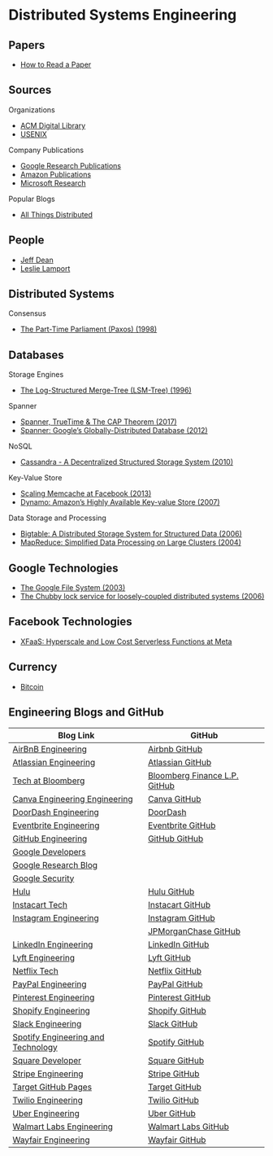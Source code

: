 # Distributed Systems Engineering

## Papers

* [How to Read a Paper](http://ccr.sigcomm.org/online/files/p83-keshavA.pdf)

## Sources

Organizations
* [ACM Digital Library](https://dl.acm.org)
* [USENIX](https://www.usenix.org)

Company Publications
* [Google Research Publications](https://research.google/pubs/)
* [Amazon Publications](https://www.amazon.science/publications)
* [Microsoft Research](https://www.microsoft.com/en-us/research/)

Popular Blogs
* [All Things Distributed](https://www.allthingsdistributed.com)

## People

* [Jeff Dean](https://scholar.google.com/citations?user=NMS69lQAAAAJ&hl=en)
* [Leslie Lamport](https://lamport.azurewebsites.net/pubs/pubs.html)
  
## Distributed Systems

Consensus
* [The Part-Time Parliament (Paxos) (1998)](https://lamport.azurewebsites.net/pubs/lamport-paxos.pdf)

## Databases

Storage Engines
* [The Log-Structured Merge-Tree (LSM-Tree) (1996)](https://www.cs.umb.edu/~poneil/lsmtree.pdf)

Spanner
* [Spanner, TrueTime & The CAP Theorem (2017)](https://storage.googleapis.com/pub-tools-public-publication-data/pdf/45855.pdf)
* [Spanner: Google’s Globally-Distributed Database (2012)](https://static.googleusercontent.com/media/research.google.com/en//archive/spanner-osdi2012.pdf)

NoSQL
* [Cassandra - A Decentralized Structured Storage System (2010)](https://www.cs.cornell.edu/projects/ladis2009/papers/lakshman-ladis2009.pdf)

Key-Value Store
* [Scaling Memcache at Facebook (2013)](https://www.usenix.org/system/files/conference/nsdi13/nsdi13-final170_update.pdf)
* [Dynamo: Amazon’s Highly Available Key-value Store (2007)](https://www.allthingsdistributed.com/files/amazon-dynamo-sosp2007.pdf)

Data Storage and Processing
* [Bigtable: A Distributed Storage System for Structured Data (2006)](https://static.googleusercontent.com/media/research.google.com/en//archive/bigtable-osdi06.pdf)
* [MapReduce: Simplified Data Processing on Large Clusters (2004)](https://static.googleusercontent.com/media/research.google.com/en//archive/mapreduce-osdi04.pdf)

## Google Technologies

* [The Google File System (2003)](https://static.googleusercontent.com/media/research.google.com/en//archive/gfs-sosp2003.pdf)
* [The Chubby lock service for loosely-coupled distributed systems (2006)](https://static.googleusercontent.com/media/research.google.com/en//archive/chubby-osdi06.pdf)

## Facebook Technologies

* [XFaaS: Hyperscale and Low Cost Serverless Functions at Meta](https://www.cs.cmu.edu/~dskarlat/publications/xfaas_sosp23.pdf)

## Currency

* [Bitcoin](https://bitcoin.org/bitcoin.pdf)

## Engineering Blogs and GitHub

| Blog Link                                                                                  | GitHub                                                  |
| ------------------------------------------------------------------------------------------ | --------------------------------------------------------|
| [AirBnB Engineering](https://medium.com/airbnb-engineering)                                | [Airbnb GitHub](https://github.com/airbnb) |
| [Atlassian Engineering](https://www.atlassian.com/blog/developer)                          | [Atlassian GitHub](https://github.com/atlassian) |
| [Tech at Bloomberg](https://www.bloomberg.com/company/stories/category/tech-at-bloomberg/) | [Bloomberg Finance L.P. GitHub](https://github.com/bloomberg) |
| [Canva Engineering Engineering](https://www.canva.dev/blog/engineering/)                   | [Canva GitHub](https://github.com/canva) |
| [DoorDash Engineering](https://blog.doordash.com/tagged/engineering)                       | [DoorDash](https://github.com/doordash) |
| [Eventbrite Engineering](https://www.eventbrite.com/engineering/)                          | [Eventbrite GitHub](https://github.com/eventbrite)  |
| [GitHub Engineering](https://githubengineering.com/)                                       | [GitHub GitHub](https://github.com/github) | 
| [Google Developers](https://developers.googleblog.com/)                                    |
| [Google Research Blog](https://research.google/blog/)                                      |
| [Google Security](https://security.googleblog.com/)                                        |
| [Hulu](https://medium.com/hulu-tech-blog)                                                  | [Hulu GitHub](https://github.com/hulu) |
| [Instacart Tech](https://tech.instacart.com/)                                              | [Instacart GitHub](https://github.com/instacart) |
| [Instagram Engineering](https://instagram-engineering.com/)                                | [Instagram GitHub](https://github.com/Instagram) |  
|                                                                                            | [JPMorganChase GitHub](https://github.com/jpmorganchase) |  
| [LinkedIn Engineering](https://www.linkedin.com/blog/engineering)                          | [LinkedIn GitHub](https://github.com/linkedin) |
| [Lyft Engineering](https://eng.lyft.com/)                                                  | [Lyft GitHub](https://github.com/lyft) |
| [Netflix Tech](https://netflixtechblog.com/)                                               | [Netflix GitHub](https://github.com/Netflix) |
| [PayPal Engineering](https://medium.com/paypal-tech)                                       | [PayPal GitHub](https://github.com/paypal) |
| [Pinterest Engineering](https://medium.com/@Pinterest_Engineering)                         | [Pinterest GitHub](https://github.com/pinterest) |  
| [Shopify Engineering](https://shopify.engineering/)                                        | [Shopify GitHub](https://github.com/Shopify) |
| [Slack Engineering](https://slack.engineering/)                                            | [Slack GitHub](https://github.com/slackhq) |
| [Spotify Engineering and Technology](https://engineering.atspotify.com/)                   | [Spotify GitHub](https://github.com/spotify) |
| [Square Developer](https://developer.squareup.com/blog/)                                   | [Square GitHub](https://github.com/square) |
| [Stripe Engineering](https://stripe.com/blog/engineering)                                  | [Stripe GitHub](https://github.com/stripe) |
| [Target GitHub Pages](https://target.github.io/)                                           | [Target GitHub](https://github.com/target) |
| [Twilio Engineering](https://www.twilio.com/en-us/blog)                                    | [Twilio GitHub](https://github.com/twilio) |
| [Uber Engineering](https://www.uber.com/blog/dallas/engineering/)                          | [Uber GitHub](https://github.com/uber) |
| [Walmart Labs Engineering](https://medium.com/walmartlabs)                                 | [Walmart Labs GitHub](https://github.com/walmartlabs) |
| [Wayfair Engineering](https://www.aboutwayfair.com/careers/tech-blog)                      | [Wayfair GitHub](https://github.com/wayfair) |

